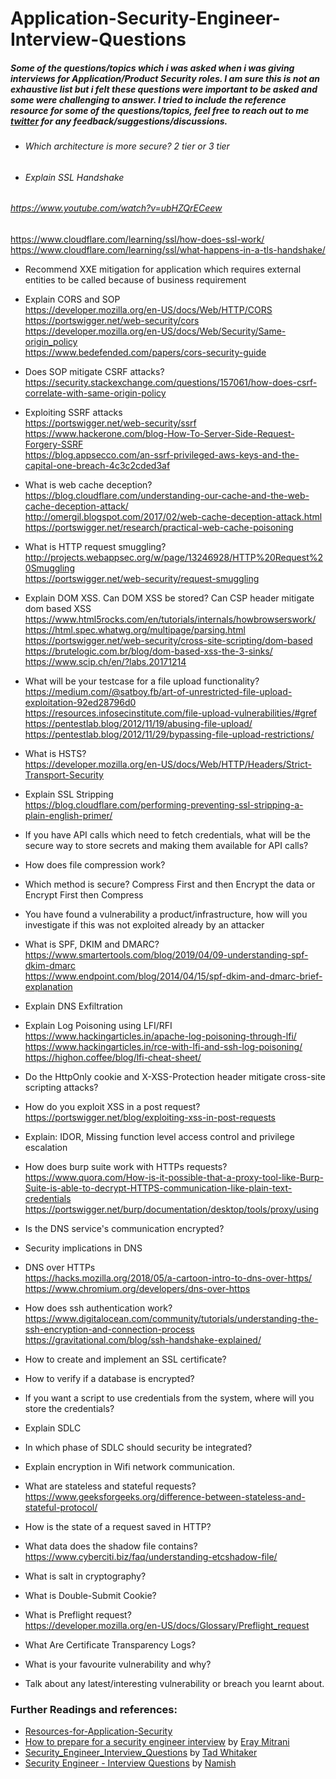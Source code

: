 # Application-Security-Engineer-Interview-Questions  
##### Some of the questions/topics which i was asked when i was giving interviews for Application/Product Security roles. I am sure this is not an exhaustive list but i felt these questions were important to be asked and some were challenging to answer. I tried to include the reference resource for some of the questions/topics, feel free to reach out to me [twitter](https://twitter.com/security_prince) for any feedback/suggestions/discussions.


* ###### Which architecture is more secure? 2 tier or 3 tier
* ###### Explain SSL Handshake   
###### https://www.youtube.com/watch?v=ubHZQrECeew  
https://www.cloudflare.com/learning/ssl/how-does-ssl-work/  
https://www.cloudflare.com/learning/ssl/what-happens-in-a-tls-handshake/  
* Recommend XXE mitigation for application which requires external entities to be called because of business requirement  
* Explain CORS and SOP  
https://developer.mozilla.org/en-US/docs/Web/HTTP/CORS  
https://portswigger.net/web-security/cors  
https://developer.mozilla.org/en-US/docs/Web/Security/Same-origin_policy  
https://www.bedefended.com/papers/cors-security-guide  
* Does SOP mitigate CSRF attacks?  
https://security.stackexchange.com/questions/157061/how-does-csrf-correlate-with-same-origin-policy

* Exploiting SSRF attacks  
https://portswigger.net/web-security/ssrf  
https://www.hackerone.com/blog-How-To-Server-Side-Request-Forgery-SSRF  
https://blog.appsecco.com/an-ssrf-privileged-aws-keys-and-the-capital-one-breach-4c3c2cded3af
* What is web cache deception?  
https://blog.cloudflare.com/understanding-our-cache-and-the-web-cache-deception-attack/  
http://omergil.blogspot.com/2017/02/web-cache-deception-attack.html  
https://portswigger.net/research/practical-web-cache-poisoning  
* What is HTTP request smuggling?  
http://projects.webappsec.org/w/page/13246928/HTTP%20Request%20Smuggling  
https://portswigger.net/web-security/request-smuggling  
* Explain DOM XSS. Can DOM XSS be stored? Can CSP header mitigate dom based XSS  
https://www.html5rocks.com/en/tutorials/internals/howbrowserswork/  
https://html.spec.whatwg.org/multipage/parsing.html  
https://portswigger.net/web-security/cross-site-scripting/dom-based  
https://brutelogic.com.br/blog/dom-based-xss-the-3-sinks/  
https://www.scip.ch/en/?labs.20171214  
* What will be your testcase for a file upload functionality?  
https://medium.com/@satboy.fb/art-of-unrestricted-file-upload-exploitation-92ed28796d0  
https://resources.infosecinstitute.com/file-upload-vulnerabilities/#gref  
https://pentestlab.blog/2012/11/19/abusing-file-upload/  
https://pentestlab.blog/2012/11/29/bypassing-file-upload-restrictions/  
* What is HSTS?  
https://developer.mozilla.org/en-US/docs/Web/HTTP/Headers/Strict-Transport-Security  
* Explain SSL Stripping  
https://blog.cloudflare.com/performing-preventing-ssl-stripping-a-plain-english-primer/  
* If you have API calls which need to fetch credentials, what will be the secure way to store secrets and making them available for API calls?  
* How does file compression work?  
* Which method is secure? Compress First and then Encrypt the data or Encrypt First then Compress  
* You have found a vulnerability a product/infrastructure, how will you investigate if this was not exploited already by an attacker  
* What is SPF, DKIM and DMARC?  
https://www.smartertools.com/blog/2019/04/09-understanding-spf-dkim-dmarc  
https://www.endpoint.com/blog/2014/04/15/spf-dkim-and-dmarc-brief-explanation  
* Explain DNS Exfiltration  
* Explain Log Poisoning using LFI/RFI  
https://www.hackingarticles.in/apache-log-poisoning-through-lfi/  
https://www.hackingarticles.in/rce-with-lfi-and-ssh-log-poisoning/  
https://highon.coffee/blog/lfi-cheat-sheet/  
* Do the HttpOnly cookie and X-XSS-Protection header mitigate cross-site scripting attacks?  
* How do you exploit XSS in a post request?  
https://portswigger.net/blog/exploiting-xss-in-post-requests  
* Explain: IDOR, Missing function level access control and privilege escalation  
* How does burp suite work with HTTPs requests?  
https://www.quora.com/How-is-it-possible-that-a-proxy-tool-like-Burp-Suite-is-able-to-decrypt-HTTPS-communication-like-plain-text-credentials  
https://portswigger.net/burp/documentation/desktop/tools/proxy/using 
* Is the DNS service's communication encrypted?
* Security implications in DNS
* DNS over HTTPs  
https://hacks.mozilla.org/2018/05/a-cartoon-intro-to-dns-over-https/  
https://www.chromium.org/developers/dns-over-https  
* How does ssh authentication work?  
https://www.digitalocean.com/community/tutorials/understanding-the-ssh-encryption-and-connection-process  
https://gravitational.com/blog/ssh-handshake-explained/  
* How to create and implement an SSL certificate?  
* How to verify if a database is encrypted?  
* If you want a script to use credentials from the system, where will you store the credentials?
* Explain SDLC
* In which phase of SDLC should security be integrated?
* Explain encryption in Wifi network communication.
* What are stateless and stateful requests?  
https://www.geeksforgeeks.org/difference-between-stateless-and-stateful-protocol/  
* How is the state of a request saved in HTTP?  
* What data does the shadow file contains?  
https://www.cyberciti.biz/faq/understanding-etcshadow-file/  
* What is salt in cryptography?  
* What is Double-Submit Cookie?  
* What is Preflight request?  
https://developer.mozilla.org/en-US/docs/Glossary/Preflight_request  
* What Are Certificate Transparency Logs?  
* What is your favourite vulnerability and why?  
* Talk about any latest/interesting vulnerability or breach you learnt about.

### Further Readings and references:
* [Resources-for-Application-Security](https://github.com/security-prince/Resources-for-Application-Security)  
* [How to prepare for a security engineer interview](https://medium.com/@eraymitrani/how-to-prepare-for-a-security-engineer-interview-6cf1d84de22f) by [Eray Mitrani](https://twitter.com/ErayMitrani)  
* [Security_Engineer_Interview_Questions](https://github.com/tadwhitaker/Security_Engineer_Interview_Questions/blob/master/security-interview-questions) by [Tad Whitaker](https://twitter.com/theporkskewe)  
* [Security Engineer - Interview Questions](https://gist.github.com/namishelex01/b5555edbdcdf5597174ddce5c86d3192) by [Namish](NamishSir)

